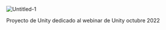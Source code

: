 ![Untitled-1](https://user-images.githubusercontent.com/77810002/193359601-ce385526-5138-4122-adac-e5fb9a99872d.png)

Proyecto de Unity dedicado al webinar de Unity octubre 2022
